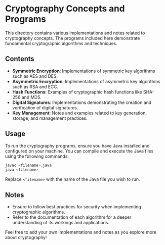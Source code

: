 # Cryptography Concepts and Programs

This directory contains various implementations and notes related to cryptography concepts. The programs included here demonstrate fundamental cryptographic algorithms and techniques.

## Contents

- **Symmetric Encryption**: Implementations of symmetric key algorithms such as AES and DES.
- **Asymmetric Encryption**: Implementations of asymmetric key algorithms such as RSA and ECC.
- **Hash Functions**: Examples of cryptographic hash functions like SHA-256 and MD5.
- **Digital Signatures**: Implementations demonstrating the creation and verification of digital signatures.
- **Key Management**: Notes and examples related to key generation, storage, and management practices.

## Usage

To run the cryptography programs, ensure you have Java installed and configured on your machine. You can compile and execute the Java files using the following commands:

```bash
javac <filename>.java
java <filename>
```

Replace `<filename>` with the name of the Java file you wish to run.

## Notes

- Ensure to follow best practices for security when implementing cryptographic algorithms.
- Refer to the documentation of each algorithm for a deeper understanding of its workings and applications.

Feel free to add your own implementations and notes as you explore more about cryptography!